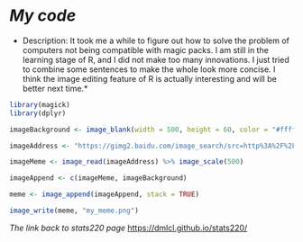 # *My code*

* Description: It took me a while to figure out how to solve the problem of computers not being compatible with magic packs. I am still in the learning stage of R, and I did not make too many innovations. I just tried to combine some sentences to make the whole look more concise. I think the image editing feature of R is actually interesting and will be better next time.*


```r
library(magick)
library(dplyr)

imageBackground <- image_blank(width = 500, height = 60, color = "#ffffff") %>% image_annotate(text = "Salute", color = "#000000", size = 40, font = "Impact", gravity = "center")

imageAddress <- "https://gimg2.baidu.com/image_search/src=http%3A%2F%2Fimg.wxcha.com%2Fm00%2F85%2F40%2Ffb33180b5fcf06463b8d1ff8a5d03f6c.jpg&refer=http%3A%2F%2Fimg.wxcha.com&app=2002&size=f9999,10000&q=a80&n=0&g=0n&fmt=auto?sec=1650424001&t=a1a6274d402cdc4764b3fcdefc4574f5"

imageMeme <- image_read(imageAddress) %>% image_scale(500)

imageAppend <- c(imageMeme, imageBackground)

meme <- image_append(imageAppend, stack = TRUE)

image_write(meme, "my_meme.png")
```


*The link back to stats220 page*
https://dmlcl.github.io/stats220/
